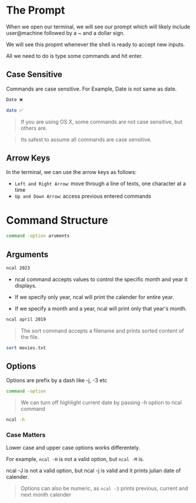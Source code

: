 # The Prompt
When we open our terminal, we will see our prompt which will likely include user@machine followed by a ~ and a dollar sign.

We will see this propmt whenever the shell is ready to accept new inputs.

All we need to do is type some commands and hit enter.


## Case Sensitive
Commands are case sensitive. For Example, Date is not same as date.

```bash
Date ❌

date ✅
```

> If you are using OS X, some commands are not case sensitive, but others are.

> Its safest to assume all commands are case sensitive.

## Arrow Keys
In the terminal, we can use the arrow keys as follows:

- `Left and Right Arrow`: move through a line of texts, one character at a time
- `Up and Down Arrow`: access previous entered commands


# Command Structure

```bash
command -option aruments
```

## Arguments

 ```bash
 ncal 2023
 ```

 - ncal command accepts values to control the specific month and year it displays.

 - If we specify only year, ncal will print the calender for entire year.

- If we specify a month and a year, ncal will print only that year's month.

```bash
ncal april 2019
```

> The sort command accepts a filename and prints sorted content of the file.

```bash
sort movies.txt
```

## Options

Options are prefix by a dash like -j, -3 etc

```bash
command -option
```

> We can turn off highlight current date by passing -h option to ncal command

```bash
ncal -h
```

### Case Matters
Lower case and upper case options works differentely. 

For example, `ncal -H` is not a valid option, but `ncal -M` is.

ncal -J is not a valid option, but ncal -j is valid and it prints julian date of calender.

> Options can also be numeric, as `ncal -3` prints previous, current and next month calender

